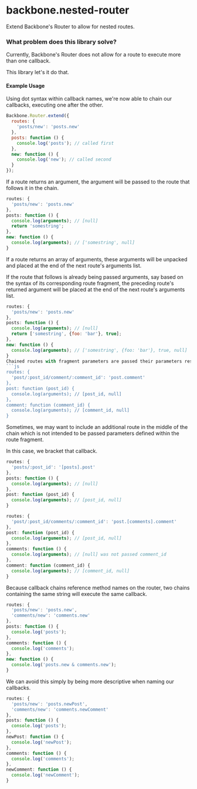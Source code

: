 # backbone.nested-router

Extend Backbone's Router to allow for nested routes.

### What problem does this library solve?

Currently, Backbone's Router does not allow for a route to execute more than one callback.

This library let's it do that.

#### Example Usage

Using dot syntax within callback names, we're now able to chain our callbacks, executing one after the other.

```js
Backbone.Router.extend({
  routes: {
    'posts/new': 'posts.new'
  },
  posts: function () {
    console.log('posts'); // called first
  },
  new: function () {
    console.log('new'); // called second
  }
});
```
If a route returns an argument, the argument will be passed to the route that follows it in the chain.
```js
routes: {
  'posts/new': 'posts.new'
},
posts: function () {
  console.log(arguments); // [null]
  return 'somestring';
},
new: function () {
  console.log(arguments); // ['somestring', null]
}
```
If a route returns an array of arguments, these arguments will be unpacked and placed at the end of the next route's arguments list.

If the route that follows is already being passed arguments, say based on the syntax of its corresponding route fragment, the preceding route's returned argument will be placed at the end of the next route's arguments list.
```js
routes: {
  'posts/new': 'posts.new'
},
posts: function () {
  console.log(arguments); // [null]
  return ['somestring', {foo: 'bar'}, true];
},
new: function () {
  console.log(arguments); // ['somestring', {foo: 'bar'}, true, null]
}
Chained routes with fragment parameters are passed their parameters respectively.
```js
routes: {
  'post/:post_id/comment/:comment_id': 'post.comment'
},
post: function (post_id) {
  console.log(arguments); // [post_id, null]
},
comment: function (comment_id) {
  console.log(arguments); // [comment_id, null]
}
```
Sometimes, we may want to include an additional route in the middle of the chain which is not intended to be passed parameters defined within the route fragment.

In this case, we bracket that callback.
```js
routes: {
  'posts/:post_id': '[posts].post'
},
posts: function () {
  console.log(arguments); // [null]
},
post: function (post_id) {
  console.log(arguments); // [post_id, null]
}
```
```js
routes: {
  'post/:post_id/comments/:comment_id': 'post.[comments].comment'
},
post: function (post_id) {
  console.log(arguments); // [post_id, null]
},
comments: function () {
  console.log(arguments); // [null] was not passed comment_id
},
comment: function (comment_id) {
  console.log(arguments); // [comment_id, null]
}
```
Because callback chains reference method names on the router, two chains containing the same string will execute the same callback.
```js
routes: {
  'posts/new': 'posts.new',
  'comments/new': 'comments.new'
},
posts: function () {
  console.log('posts');
},
comments: function () {
  console.log('comments');
},
new: function () {
  console.log('posts.new & comments.new');
}
```
We can avoid this simply by being more descriptive when naming our callbacks.
```js
routes: {
  'posts/new': 'posts.newPost',
  'comments/new': 'comments.newComment'
},
posts: function () {
  console.log('posts');
},
newPost: function () {
  console.log('newPost');
},
comments: function () {
  console.log('comments');
},
newComment: function () {
  console.log('newComment');
}
```
